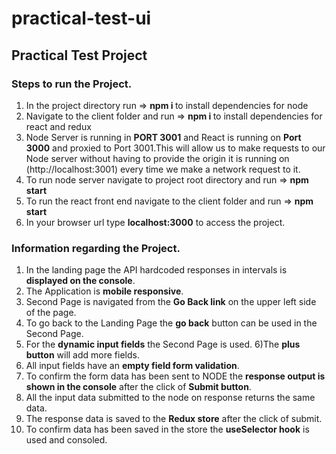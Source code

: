 # practical-test-ui
## Practical Test Project

### Steps to run the Project.
1) In the project directory run  => <b>npm i </b> to install dependencies for node 
2) Navigate to the client folder and run =>  <b>npm i </b> to install dependencies for react and redux
3)  Node Server is running in <b>PORT 3001</b> and React is running on <b>Port 3000</b> and proxied to Port 3001.This will allow us to make requests to our Node server without having to provide the origin it is running on (http://localhost:3001) every time we make a network request to it.
4) To run node server navigate to project root directory and run => <b> npm start </b>
5) To run the react front end navigate to the client folder and run => <b> npm start </b>
6) In your browser url type <b>localhost:3000</b> to access the project.

### Information regarding the Project.
1) In the landing page the  API hardcoded responses in intervals is <b>displayed on the console</b>.
2) The Application is <b>mobile responsive</b>.
3) Second Page is navigated from the <b>Go Back link</b> on the upper left side of the page. 
4) To go back to the Landing Page the <b>go back</b> button can be used in the Second Page.
5) For the <b>dynamic input fields</b> the Second Page is used.
6)The <b>plus button</b> will add more fields.
7) All input fields have an <b>empty field form validation</b>.
8) To confirm the form data has been sent to NODE  the <b>response output is shown in the console</b> after the click of <b>Submit button</b>.
9) All the input data submitted to the node on response returns the same data.
10) The response data is saved to the <b>Redux store</b> after the click of submit.
11) To confirm data has been saved in the store the <b>useSelector hook</b> is used and consoled.
